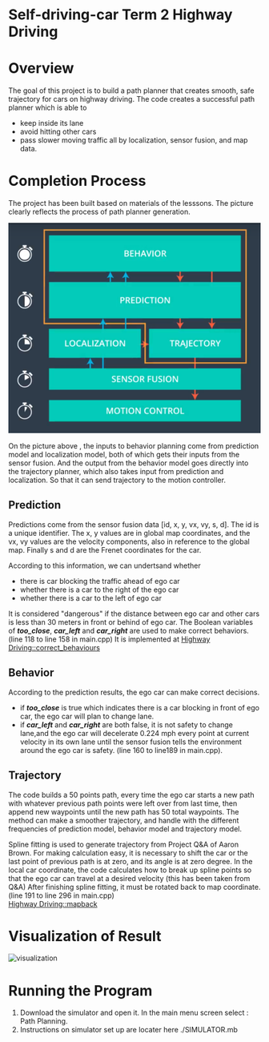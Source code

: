 # Self-driving-car Term 2 Highway Driving


# Overview

The goal of this project is to build a path planner that creates smooth, safe trajectory for cars on highway driving.
The code creates a successful path planner which is able to 

- keep inside its lane
- avoid hitting other cars
- pass slower moving traffic all by localization, sensor fusion, and map data.

# Completion Process


The project has been built based on materials of the lesssons. The picture clearly reflects the process of path planner generation.

![1](images/1.png)

On the picture above ,  the inputs to behavior planning come from prediction model and localization model, both of which gets their inputs from the sensor fusion. 
And the output from the behavior model goes directly into the trajectory planner, which also takes input from prediction and localization. 
So that it can send trajectory to the motion controller.

## Prediction 

Predictions come from the sensor fusion data [id, x, y, vx, vy, s, d]. 
The id is a unique identifier. The x, y values are in global map coordinates, and the vx, vy values are the velocity components, also in reference to the global map.
Finally s and d are the Frenet coordinates for the car. 

According to this  information, we can undertsand  whether
 
- there is car blocking the traffic ahead of ego car 
- whether there is a car to the right of the ego car 
- whether there is a car to the left of ego car 


It is considered "dangerous" if the distance between ego car and other cars is less than 30 meters in front or behind of ego car. 
The Boolean variables  of  ***too_close***, ***car_left*** and ***car_right***  are used to make correct behaviors.(line 118 to line 158 in main.cpp)
It is implemented at [Highway Driving::correct_behaviours](./src/main.cpp#L116)

## Behavior

According to the prediction results,  the ego car can make correct decisions. 

- if ***too_close*** is true which indicates there is a car blocking in front of ego car, the ego car will plan to change lane. 
- if  ***car_left*** and ***car_right*** are both false, it is not safety to change lane,and the ego car will decelerate 0.224 mph every point at current velocity in its own lane until the sensor fusion tells the environment around the ego car is safety. (line 160 to line189 in main.cpp).

## Trajectory

The code builds a 50 points path, every time the ego car starts a new path with whatever previous path points were left over from last time, then append new waypoints until the new path has 50 total waypoints. 
The method can make a smoother trajectory, and handle with the different frequencies of prediction model, behavior model and trajectory model.

Spline fitting is used to generate trajectory from Project Q&A of Aaron Brown. 
For making calculation easy, it is necessary to shift the car or the last point of previous path is at zero, and its angle is at zero degree.
In the local car coordinate, the code calculates how to break up spline points so that the ego car can travel at a desired velocity (this has been taken from Q&A) 
After finishing spline fitting, it must be rotated back to map coordinate.(line 191 to line 296 in main.cpp)  
[Highway Driving::mapback](./src/main.cpp#L197)


# Visualization of Result

   ![visualization](images/visualization.gif)


# Running the Program

1. Download the simulator and open it. In the main menu screen select : Path Planning.
2. Instructions on simulator set up are locater here ./SIMULATOR.mb
